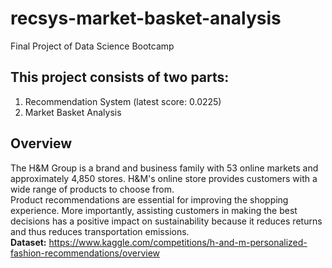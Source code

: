 # recsys-market-basket-analysis
Final Project of Data Science Bootcamp
## This project consists of two parts:
1. Recommendation System (latest score: 0.0225)
2. Market Basket Analysis

## Overview
The H&M Group is a brand and business family with 53 online markets and approximately 4,850 stores. H&M's online store provides customers with a wide range of products to choose from.<br>
Product recommendations are essential for improving the shopping experience. More importantly, assisting customers in making the best decisions has a positive impact on sustainability because it reduces returns and thus reduces transportation emissions.<br>
<b>Dataset:</b> https://www.kaggle.com/competitions/h-and-m-personalized-fashion-recommendations/overview
